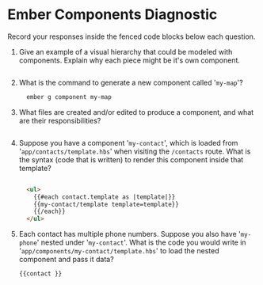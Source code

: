 # Ember Components Diagnostic

Record your responses inside the fenced code blocks below each question.

1.  Give an example of a visual hierarchy that could be modeled with components. Explain why each piece might be it's own component.

    ```md

    ```

1.  What is the command to generate a new component called '`my-map`'?

    ```sh
      ember g component my-map
    ```

1.  What files are created and/or edited to produce a component, and what are their responsibilities?

    ```md


    ```

1.  Suppose you have a component '`my-contact`', which is loaded from
    '`app/contacts/template.hbs`' when visiting the `/contacts` route. What is
    the syntax (code that is written) to render this component inside that template?

    ```html

      <ul>
        {{#each contact.template as |template|}}
        {{my-contact/template template=template}}
        {{/each}}
      </ul>

    ```

1.  Each contact has multiple phone numbers. Suppose you also have '`my-phone`'
    nested under '`my-contact`'. What is the code you would write in
    '`app/components/my-contact/template.hbs`' to load the nested component and
    pass it data?

    ```html
    {{contact }}
    ```
